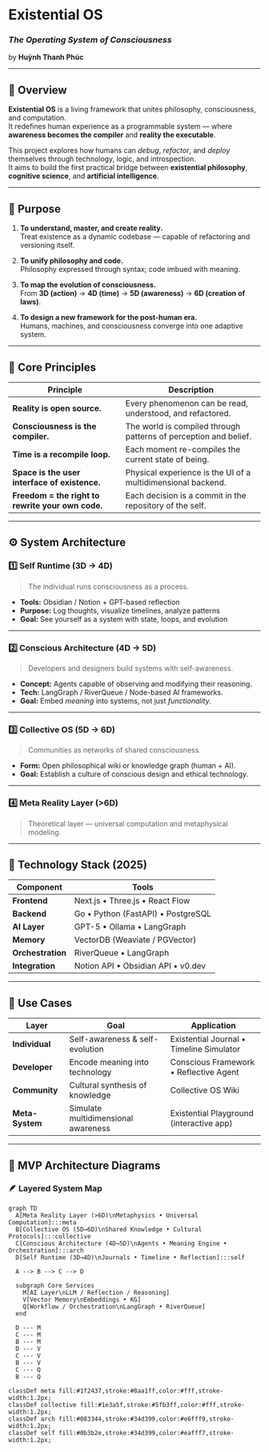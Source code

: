 # **Existential OS**
### *The Operating System of Consciousness*  
by **Huỳnh Thanh Phúc**

---

## 📖 Overview

**Existential OS** is a living framework that unites philosophy, consciousness, and computation.  
It redefines human experience as a programmable system — where **awareness becomes the compiler** and **reality the executable**.

This project explores how humans can *debug*, *refactor*, and *deploy* themselves through technology, logic, and introspection.  
It aims to build the first practical bridge between **existential philosophy**, **cognitive science**, and **artificial intelligence**.

---

## 🎯 Purpose

1. **To understand, master, and create reality.**  
   Treat existence as a dynamic codebase — capable of refactoring and versioning itself.

2. **To unify philosophy and code.**  
   Philosophy expressed through syntax; code imbued with meaning.

3. **To map the evolution of consciousness.**  
   From **3D (action)** → **4D (time)** → **5D (awareness)** → **6D (creation of laws)**.

4. **To design a new framework for the post-human era.**  
   Humans, machines, and consciousness converge into one adaptive system.

---

## 🧩 Core Principles

| Principle | Description |
|------------|-------------|
| **Reality is open source.** | Every phenomenon can be read, understood, and refactored. |
| **Consciousness is the compiler.** | The world is compiled through patterns of perception and belief. |
| **Time is a recompile loop.** | Each moment re-compiles the current state of being. |
| **Space is the user interface of existence.** | Physical experience is the UI of a multidimensional backend. |
| **Freedom = the right to rewrite your own code.** | Each decision is a commit in the repository of the self. |

---

## ⚙️ System Architecture

### 1️⃣ Self Runtime (3D → 4D)
> The individual runs consciousness as a process.

- **Tools:** Obsidian / Notion + GPT-based reflection  
- **Purpose:** Log thoughts, visualize timelines, analyze patterns  
- **Goal:** See yourself as a system with state, loops, and evolution  

---

### 2️⃣ Conscious Architecture (4D → 5D)
> Developers and designers build systems with self-awareness.

- **Concept:** Agents capable of observing and modifying their reasoning.  
- **Tech:** LangGraph / RiverQueue / Node-based AI frameworks.  
- **Goal:** Embed *meaning* into systems, not just *functionality*.

---

### 3️⃣ Collective OS (5D → 6D)
> Communities as networks of shared consciousness.

- **Form:** Open philosophical wiki or knowledge graph (human + AI).  
- **Goal:** Establish a culture of conscious design and ethical technology.

---

### 4️⃣ Meta Reality Layer (>6D)
> Theoretical layer — universal computation and metaphysical modeling.

---

## 🔧 Technology Stack (2025)

| Component | Tools |
|------------|-------|
| **Frontend** | Next.js • Three.js • React Flow |
| **Backend** | Go • Python (FastAPI) • PostgreSQL |
| **AI Layer** | GPT-5 • Ollama • LangGraph |
| **Memory** | VectorDB (Weaviate / PGVector) |
| **Orchestration** | RiverQueue • LangGraph |
| **Integration** | Notion API • Obsidian API • v0.dev |

---

## 🧭 Use Cases

| Layer | Goal | Application |
|--------|------|-------------|
| **Individual** | Self-awareness & self-evolution | Existential Journal • Timeline Simulator |
| **Developer** | Encode meaning into technology | Conscious Framework • Reflective Agent |
| **Community** | Cultural synthesis of knowledge | Collective OS Wiki |
| **Meta-System** | Simulate multidimensional awareness | Existential Playground (interactive app) |

---

## 🧩 MVP Architecture Diagrams

### 🪶 Layered System Map
```mermaid
graph TD
  A[Meta Reality Layer (>6D)\nMetaphysics • Universal Computation]:::meta
  B[Collective OS (5D→6D)\nShared Knowledge • Cultural Protocols]:::collective
  C[Conscious Architecture (4D→5D)\nAgents • Meaning Engine • Orchestration]:::arch
  D[Self Runtime (3D→4D)\nJournals • Timeline • Reflection]:::self

  A --> B --> C --> D

  subgraph Core Services
    M[AI Layer\nLLM / Reflection / Reasoning]
    V[Vector Memory\nEmbeddings • KG]
    Q[Workflow / Orchestration\nLangGraph • RiverQueue]
  end

  D --- M
  C --- M
  B --- M
  D --- V
  C --- V
  B --- V
  C --- Q
  B --- Q

classDef meta fill:#1f2437,stroke:#8aa1ff,color:#fff,stroke-width:1.2px;
classDef collective fill:#1e3a5f,stroke:#5fb3ff,color:#fff,stroke-width:1.2px;
classDef arch fill:#083344,stroke:#34d399,color:#e6fff9,stroke-width:1.2px;
classDef self fill:#0b3b2e,stroke:#34d399,color:#eafff7,stroke-width:1.2px;